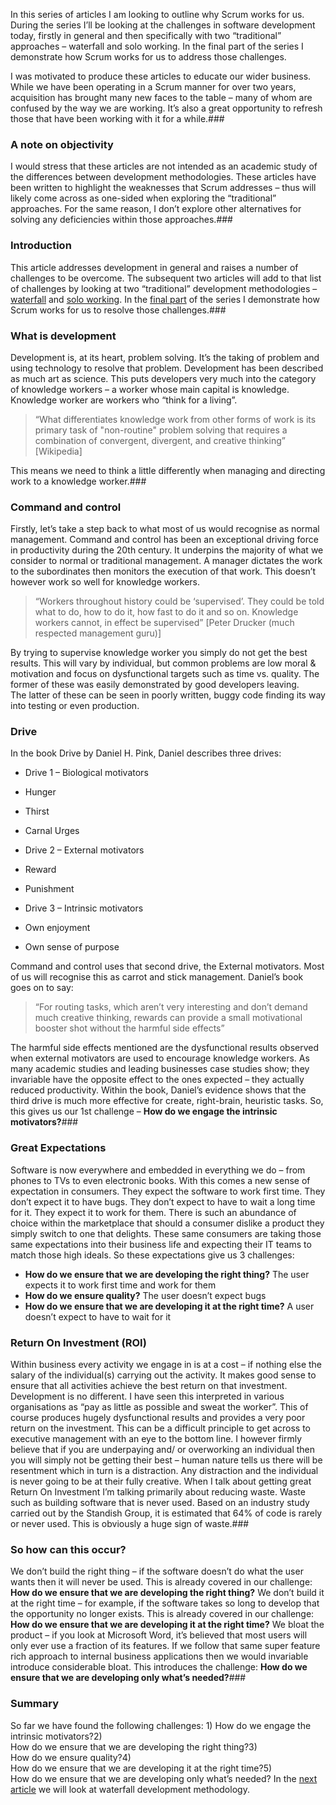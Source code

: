In this series of articles I am looking to outline why Scrum works for us.  During the series I’ll be looking at the challenges in software development today, firstly in general and then specifically with two “traditional” approaches – waterfall and solo working.  In the final part of the series I demonstrate how Scrum works for us to address those challenges.

I was motivated to produce these articles to educate our wider business.  While we have been operating in a Scrum manner for over two years, acquisition has brought many new faces to the table – many of whom are confused by the way we are working.  It’s also a great opportunity to refresh those that have been working with it for a while.### 
### A note on objectivity
I would stress that these articles are not intended as an academic study of the differences between development methodologies.  These articles have been written to highlight the weaknesses that Scrum addresses – thus will likely come across as one-sided when exploring the “traditional” approaches.
For the same reason, I don’t explore other alternatives for solving any deficiencies within those approaches.### 
### Introduction
This article addresses development in general and raises a number of challenges to be overcome.  The subsequent two articles will add to that list of challenges by looking at two “traditional” development methodologies – [waterfall](http://red-folder.blogspot.co.uk/2014/08/scrum-why-we-do-what-we-do-part-2.html) and [solo working](http://red-folder.blogspot.co.uk/2014/08/scrum-why-we-do-what-we-do-part-3-solo.html).  In the [final part](http://red-folder.blogspot.co.uk/2014/08/scrum-why-we-do-what-we-do-part-4.html) of the series I demonstrate how Scrum works for us to resolve those challenges.### 
### What is development
Development is, at its heart, problem solving.  It’s the taking of problem and using technology to resolve that problem.
Development has been described as much art as science.
This puts developers very much into the category of knowledge workers – a worker whose main capital is knowledge.  Knowledge worker are workers who “think for a living”.  <blockquote class="tr_bq">“What differentiates knowledge work from other forms of work is its primary task of "non-routine" problem solving that requires a combination of convergent, divergent, and creative thinking” [Wikipedia]</blockquote>This means we need to think a little differently when managing and directing work to a knowledge worker.### 
### Command and control
Firstly, let’s take a step back to what most of us would recognise as normal management.
Command and control has been an exceptional driving force in productivity during the 20th century.  It underpins the majority of what we consider to normal or traditional management.
A manager dictates the work to the subordinates then monitors the execution of that work.  This doesn’t however work so well for knowledge workers.<blockquote class="tr_bq">“Workers throughout history could be ‘supervised’.  They could be told what to do, how to do it, how fast to do it and so on.  Knowledge workers cannot, in effect be supervised” [Peter Drucker (much respected management guru)]</blockquote>By trying to supervise knowledge worker you simply do not get the best results.  This will vary by individual, but common problems are low moral &amp; motivation and focus on dysfunctional targets such as time vs. quality.  The former of these was easily demonstrated by good developers leaving.  
The latter of these can be seen in poorly written, buggy code finding its way into testing or even production.
### Drive
In the book Drive by Daniel H. Pink, Daniel describes three drives:
* Drive 1 – Biological motivators

* Hunger
* Thirst
* Carnal Urges

* Drive 2 – External motivators

* Reward
* Punishment

* Drive 3 – Intrinsic motivators

* Own enjoyment
* Own sense of purpose


Command and control uses that second drive, the External motivators.  Most of us will recognise this as carrot and stick management.
Daniel’s book goes on to say:<blockquote class="tr_bq">“For routing tasks, which aren’t very interesting and don’t demand much creative thinking, rewards can provide a small motivational booster shot without the harmful side effects”</blockquote>The harmful side effects mentioned are the dysfunctional results observed when external motivators are used to encourage knowledge workers.  As many academic studies and leading businesses case studies show; they invariable have the opposite effect to the ones expected – they actually reduced productivity.
Within the book, Daniel’s evidence shows that the third drive is much more effective for create, right-brain, heuristic tasks.
So, this gives us our 1st challenge – <b>How do we engage the intrinsic motivators?</b>### 
### Great Expectations
Software is now everywhere and embedded in everything we do – from phones to TVs to even electronic books.  With this comes a new sense of expectation in consumers.
They expect the software to work first time.  They don’t expect it to have bugs.  They don’t expect to have to wait a long time for it.  They expect it to work for them.
There is such an abundance of choice within the marketplace that should a consumer dislike a product they simply switch to one that delights.
These same consumers are taking those same expectations into their business life and expecting their IT teams to match those high ideals.
So these expectations give us 3 challenges:
* <b>How do we ensure that we are developing the right thing?</b>  The user expects it to work first time and work for them
* <b>How do we ensure quality?</b> The user doesn’t expect bugs
* <b>How do we ensure that we are developing it at the right time?</b> A user doesn’t expect to have to wait for it

### 
### Return On Investment (ROI)
Within business every activity we engage in is at a cost – if nothing else the salary of the individual(s) carrying out the activity.
It makes good sense to ensure that all activities achieve the best return on that investment.  Development is no different.
I have seen this interpreted in various organisations as “pay as little as possible and sweat the worker”.  This of course produces hugely dysfunctional results and provides a very poor return on the investment.  This can be a difficult principle to get across to executive management with an eye to the bottom line.  I however firmly believe that if you are underpaying and/ or overworking an individual then you will simply not be getting their best – human nature tells us there will be resentment which in turn is a distraction.  Any distraction and the individual is never going to be at their fully creative.
When I talk about getting great Return On Investment I’m talking primarily about reducing waste.  Waste such as building software that is never used.
Based on an industry study carried out by the Standish Group, it is estimated that 64% of code is rarely or never used.  This is obviously a huge sign of waste.### 
### So how can this occur?
We don’t build the right thing – if the software doesn’t do what the user wants then it will never be used.  This is already covered in our challenge: <b>How do we ensure that we are developing the right thing?</b>
We don’t build it at the right time – for example, if the software takes so long to develop that the opportunity no longer exists.  This is already covered in our challenge: <b>How do we ensure that we are developing it at the right time?</b>
We bloat the product – if you look at Microsoft Word, it’s believed that most users will only ever use a fraction of its features.  If we follow that same super feature rich approach to internal business applications then we would invariable introduce considerable bloat.  This introduces the challenge: <b>How do we ensure that we are developing only what’s needed?</b>### 
### Summary
So far we have found the following challenges:
1)<span class="Apple-tab-span" style="white-space: pre;"> </span>How do we engage the intrinsic motivators?2)<span class="Apple-tab-span" style="white-space: pre;"> </span>How do we ensure that we are developing the right thing?3)<span class="Apple-tab-span" style="white-space: pre;"> </span>How do we ensure quality?4)<span class="Apple-tab-span" style="white-space: pre;"> </span>How do we ensure that we are developing it at the right time?5)<span class="Apple-tab-span" style="white-space: pre;"> </span>How do we ensure that we are developing only what’s needed?
In the [next article](http://red-folder.blogspot.co.uk/2014/08/scrum-why-we-do-what-we-do-part-2.html) we will look at waterfall development methodology.

